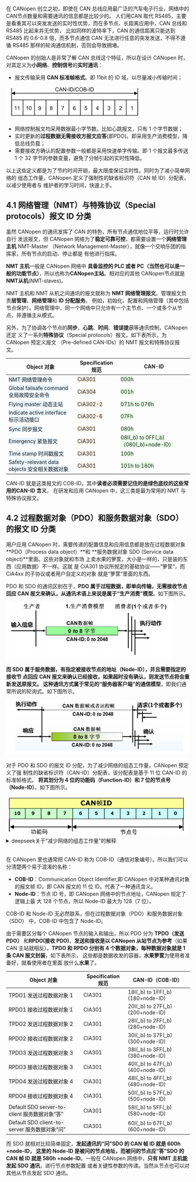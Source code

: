 在 CANopen 创立之初，即使在 CAN 总线应用最广泛的汽车电子行业，网络中的 CAN节点数量和需要通讯的信息都是比较少的。
人们用CAN 取代 RS485，主要是看重其可以突发发送的实时性优势，而在多节点、长距离应用中，CAN 总线和 RS485 比起来并无优势，
比如同样的波特率下，CAN 的通信距离只能达到 RS485 的 0.6-0.8 倍，而多节点通信 CAN
无法进行任意的突发发送，不得不遵循 RS485 那样的轮询通信机制，否则会导致拥堵。

CANopen 的创始人是非常了解 CAN 总线这个特征，所以在设计 CANopen 时，对其定义为**小网络**、**控制信号**的**实时通讯**：  
- 报文传输采用 **CAN 标准帧格式**。即 11bit 的 ID 域，以尽量减小传输时间；
<div><img src = "./images/1-CANopen报文格式.png"></div>

- 网络控制报文均采用数据最小字节数。比如心跳报文，只有 1 个字节数据；
- 实时更新的**过程数据无需接收方报文应答**(即PDO)。即采用生产消费模型，降低总线负载；
- 需要接收方确认的配置参数一般都是采用快速单字传输。即 1 个报文最多传送 1 个 32 字节的参数变量，避免了分帧引起的实时性降低。

以上这些定义都是为了节约时间开销，最大限度保证实时性。同时为了减小简单网络的
组态工作量，CANopen 定义了强制性的缺省标识符（CAN 帧 ID）分配表，以减少使用者与
维护者的学习时间，快速上手。

## 4.1 网络管理（NMT）与特殊协议（Special protocols）报文 ID 分类

虽然 CANopen 的通讯发挥了 CAN 的特色，所有节点通信地位平等，运行时允许自行
发送报文，但 CANopen 网络为了**稳定可靠可控**，都需要设置一个**网络管理主机** NMT-Master
（Network Management-Master），就像一个交响乐团的指挥家，所有节点的启动、停止都是
有他进行指挥。  

**NMT 主机**一般是 CANopen 网络中 **具备监控的 PLC 或者 PC（当然也可以是一般的功能节点）**，所以也称为**CANopen主站**。相对应的其他 CANopen节点就是 **NMT从机**(NMT-slaves)。

NMT 主机和 NMT 从机之间通讯的报文就称为 **NMT 网络管理报文**。管理报文负责**层管理**、**网络管理**和 **ID 分配服务**。
例如，初始化、配置和网络管理（其中包括节点保护）。网络管理中，同一个网络中只允许有一个主节点、一个或多个从节点，并遵循主从模式。

另外，为了协调各个节点的**同步**、**心跳**、**时间**、**错误提示**等通讯控制，CANopen 还定
义了一系列**特殊协议**（Special protocols）报文。如下表所示，为 CANopen 预定义报文
（Pre-defined CAN-IDs）的 NMT 报文和特殊协议报文。

| Object 对象                      | Specification 规范 | CAN-ID                          |
|-----------------------------------|--------------------|---------------------------------|
| <span style="background:#e6f3ff">NMT 网络管理命令</span> | <span style="background:#fff3e6">CiA301</span> | <span style="background:#e6ffe6">000h</span>    |
| <span style="background:#e6f3ff">Global failsafe command 全局故障安全命令</span> | <span style="background:#fff3e6">CiA304</span> | <span style="background:#e6ffe6">001h</span>    |
| <span style="background:#e6f3ff">Flying master 动态主站</span> | <span style="background:#fff3e6">CiA302-2</span> | <span style="background:#e6ffe6">071h to 076h</span> |
| <span style="background:#e6f3ff">Indicate active interface 标示活动接口</span> | <span style="background:#fff3e6">CiA302-6</span> | <span style="background:#e6ffe6">07Fh</span>    |
| <span style="background:#e6f3ff">Sync 同步报文</span> | <span style="background:#fff3e6">CiA301</span> | <span style="background:#e6ffe6">080h</span>    |
| <span style="background:#e6f3ff">Emergency 紧急报文</span> | <span style="background:#fff3e6">CiA301</span> | <span style="background:#e6ffe6">08I\(_b\) to 0FF\(_b\)（080\(_b\)+node-ID）</span> |
| <span style="background:#e6f3ff">Time stamp 时间戳报文</span> | <span style="background:#fff3e6">CiA301</span> | <span style="background:#e6ffe6">100h</span>    |
| <span style="background:#e6f3ff">Safety-relevant data objects 安全相关数据对象</span> | <span style="background:#fff3e6">CiA301</span> | <span style="background:#e6ffe6">101h to 180h</span> |

CAN-ID 就是这类报文的 COB-ID，其中**读者必须需要记住的是绿色底纹的这些常用的CAN-ID 含义**，
在研发和应用 CANopen 中，这三类是最为常用的 NMT 与特殊协议报文。  

## 4.2 过程数据对象（PDO）和服务数据对象（SDO）的报文 ID 分类

用户应用 CANopen 时，需要传递的配置信息和应用信息都是放在过程数据对象 **PDO（Process data object）**和
**服务数据对象 SDO (Service data object)**里面。这些对象就和市场
上卖水果的箩筐，大小是一样的，只是装的东西（应用数据）不一样。这就
是 CiA301 协议所规定的基础协议——“箩筐”，而 CiA4xx 的子协议或者用户自定义的对象
就是“箩筐”里面的东西。

PDO 和 SDO 的通讯区别在于，**PDO 属于过程数据，即单向传输，无需接收节点回应
CAN 报文来确认，从通讯术语上来说是属于“生产消费”模型**。如下图所示。  
<div><img src = "./images/1-生产消费模型.png"></div>  

**而 SDO 属于服务数据，有指定被接收节点的地址（Node-ID），并且需要指定的接收节
点回应 CAN 报文来确认已经接收，如果超时没有确认，则发送节点将会重新发送原报文。
这种通讯方式属于常见的“服务器客户端”的通信模型**，即我们通常所说的轮询式。如下图所示。  
<div><img src = "./images/1-服务器客户端模型.png"></div>  

对于 PDO 和 SDO 的报文 ID 分配，为了减少网络的组态工作量，CANopen 预定义了强
制性的缺省标识符（CAN-ID）分配表，该分配表是基于 11 位 CAN-ID 的标准帧格式。
**将其划分为 4 位的功能码（Function-ID）和 7 位的节点号（Node-ID）**。如下图所示。  

<div><img src = "./images/1-PDO 和 SDO 的预定义连接 ID 分配.png"></div>  

<details><summary>deepseek关于“减少网络的组态工作量”的解释</summary>

# CANopen中“减少网络的组态工作量”的含义

在CANopen协议中，“减少网络的组态工作量”指的是通过预定义**强制性的缺省标识符（CAN-ID）分配规则**，简化了网络配置的复杂度，具体体现在以下几个方面：

---

## 1. 标准化分配规则，避免手动配置冲突
- **功能码（Function-ID）**  
  4位功能码固定定义了报文类型（如PDO、SDO、NMT等），例如：
  - `0x1` 用于发送PDO1（过程数据对象），`0x2` 用于接收PDO1。
  - `0x3` 用于发送SDO（服务数据对象请求），`0x4` 用于接收SDO响应。

- **节点号（Node-ID）**  
  7位节点号（`0~127`）唯一标识网络中的每个设备。

- **自动生成CAN-ID**  
  通过公式 `CAN-ID = (Function-ID << 7) + Node-ID`，直接生成唯一的报文ID，无需人工分配。

  **效果**  
  工程师无需手动为每个节点分配CAN-ID，只需指定节点号，系统自动生成合法的ID，避免了因手动分配导致的ID冲突或配置错误。

---

## 2. 即插即用（Plug-and-Play）支持
- **预定义通信模式**  
  例如，节点号为5的设备，其发送PDO1的CAN-ID自动为 `0x185`（功能码 `0x1` + 节点号 `0x05`）。

- **快速网络扩展**  
  新增设备时，只需分配一个未使用的节点号（如6），其所有相关报文ID（PDO、SDO等）即可自动生成，无需重新设计网络拓扑。

  **场景**  
  在工业自动化中，若需增加一个传感器（节点号6），其PDO/SDO的CAN-ID会直接按规则生成，无需人工干预。

---

## 3. 降低协议栈开发复杂度
- **统一通信逻辑**  
  所有CANopen设备遵循相同的ID分配规则，通信协议栈（如对象字典、PDO映射）可直接基于预定义规则实现，减少定制化开发。

- **工具链兼容性**  
  配置工具（如CANopen Master配置软件）能自动识别预定义ID，简化网络组态流程。

  **示例**  
  使用工具（如CANopen Magic）配置网络时，只需输入节点号，工具自动填充所有关联的CAN-ID，大幅缩短配置时间。

---

## 4. 避免动态协商的开销
- **无动态分配协议**  
  不同于某些需要主节点动态分配ID的协议（如某些基于TCP/IP的协议），CANopen通过静态预定义规则，省去了复杂的协商过程。

- **实时性保障**  
  预定义ID的确定性避免了动态分配带来的延迟，适合实时控制场景（如电机控制、机器人）。

---

## 总结
通过强制性的缺省CAN-ID分配表，CANopen实现了：
- ✅ **零手动配置冲突**：基于节点号自动生成唯一ID。
- ✅ **快速部署**：即插即用，支持大规模节点扩展。
- ✅ **协议一致性**：所有设备遵循相同规则，降低开发维护成本。

这种设计尤其适用于工业控制、汽车电子等对可靠性和实时性要求高的领域。
</details>

<br/>


在 CANopen 里也通常把 CAN-ID 称为 COB-ID（通信对象编号）。所以我们可以分清楚两个易于混淆的名称：  
- **COB-ID**：Communication Object Identifier,即 CANopen 中对某种通讯对象的报文帧
ID，即 CAN 报文的 11 位 ID。代表了一种通讯含义。  
- **Node-ID**：节点 ID 号，即 CANopen 网络中的节点地址，CANopen 规定了逻辑上最
大 128 个节点，所以 Node-ID 最大为 128（7 位）。

COB-ID 和 Node-ID 无必然联系，但在过程数据对象（PDO）和服务数据对象（SDO）
中，COB-ID 中包含了 Node-ID。

由于需要区分每个 CANopen 节点的输入和输出，所以 PDO 分为 **TPDO（发送 PDO）**
和**RPDO(接收 PDO)**，**发送和接收是以 CANopen 从站节点为参考**（如果 CAN 主站就相反）。**TPDO
和 RPDO 分别有 4 个数据对象，每种数据对象就是 1 条 CAN 报文封装**，如下表所示，
这些都是数据收发的容器，**水果箩筐**为使用者准备好，就看使用者在里面
放什么**水果**了。  

| Object 对象                       | Specification 规范 | CAN-ID（COB-ID）                          |
|-----------------------------------|--------------------|------------------------------------------|
| <span style="background:#f0f0f0">TPDO1 发送过程数据对象 1</span>    | CIA301             | 18I\(_b\) to 1FF\(_b\) (180+node-ID)     |
| <span style="background:#f0f0f0">RPDO1 接收过程数据对象 1</span>    | CIA301             | 20I\(_b\) to 27F\(_b\) (200+node-ID)     |
| <span style="background:#f0f0f0">TPDO2 发送过程数据对象 2</span>    | CIA301             | 28I\(_b\) to 2FF\(_b\) (280+node-ID)     |
| <span style="background:#f0f0f0">RPDO2 接收过程数据对象 2</span>    | CIA301             | 30I\(_b\) to 37F\(_b\) (300+node-ID)     |
| <span style="background:#f0f0f0">TPDO3 发送过程数据对象 3</span>    | CIA301             | 38I\(_b\) to 3FF\(_b\) (380+node-ID)     |
| <span style="background:#f0f0f0">RPDO3 接收过程数据对象 3</span>    | CIA301             | 40I\(_b\) to 47F\(_b\) (400+node-ID)     |
| <span style="background:#f0f0f0">TPDO4 发送过程数据对象 4</span>    | CIA301             | 48I\(_b\) to 4FF\(_b\) (480+node-ID)     |
| <span style="background:#f0f0f0">RPDO4 接收过程数据对象 4</span>    | CIA301             | 50I\(_b\) to 57F\(_b\) (500+node-ID)     |
| <span style="background:#f0f0f0">Default SDO server-to-client 服务数据对象“答”</span> | CIA301 | 58I\(_b\) to 5FF\(_b\) (580+node-ID) |
| <span style="background:#f0f0f0">Default SDO client-to-server 服务数据对象“问”</span> | CIA301 | 60I\(_b\) to 67F\(_b\) (600+node-ID) |


而 SDO 就相对比较简单固定，**发起通讯的“问”SDO 的 CAN 帧 ID 就是 600h +node-ID，
这里的 Node-ID 是被问的节点地址，而被问的节点应“答”SDO 的 CAN 帧 ID 就是 580h 
+node-ID**。一般在 CANopen 网络中，**只有 NMT 主机能发起 SDO 通讯**，进行节点参数配置
或者关键性参数的传递。当然从节点也可以对其他从节点发起 SDO 通讯。